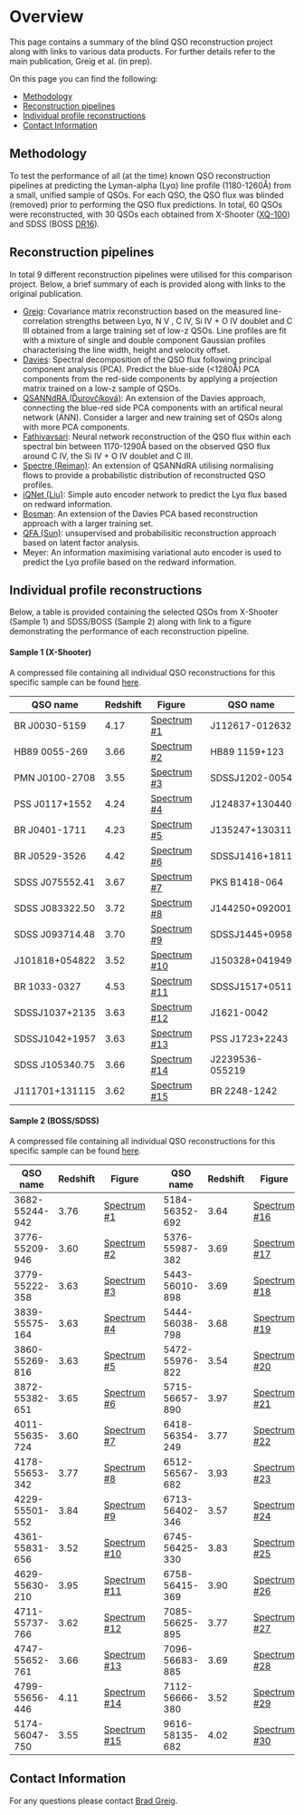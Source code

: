 # Overview

This page contains a summary of the blind QSO reconstruction project along with links to various data products. For further details refer to the main publication, Greig et al. (in prep).

On this page you can find the following:

- [Methodology](#methodology)
- [Reconstruction pipelines](#reconstruction-pipelines)
- [Individual profile reconstructions](#individual-profile-reconstructions)
- [Contact Information](#contact-information)

## Methodology

To test the performance of all (at the time) known QSO reconstruction pipelines at predicting the Lyman-alpha (Ly&alpha;) line profile (1180-1260&#8491;) from a small, unified sample of QSOs. For each QSO, the QSO flux was blinded (removed) prior to performing the QSO flux predictions. In total, 60 QSOs were reconstructed, with 30 QSOs each obtained from X-Shooter ([XQ-100](https://ui.adsabs.harvard.edu/abs/2016A&A...594A..91L)) and SDSS (BOSS [DR16](https://ui.adsabs.harvard.edu/abs/2020ApJS..250....8L)).

## Reconstruction pipelines

In total 9 different reconstruction pipelines were utilised for this comparison project. Below, a brief summary of each is provided along with links to the original publication.

- [Greig](https://ui.adsabs.harvard.edu/abs/2017MNRAS.466.1814G): Covariance matrix reconstruction based on the measured line-correlation strengths between Ly&alpha;, N V , C IV, Si IV + O IV doublet and C III obtained from a large training set of low-z QSOs. Line profiles are fit with a mixture of single and double component Gaussian profiles characterising the line width, height and velocity offset. 
- [Davies](https://ui.adsabs.harvard.edu/abs/2018ApJ...864..143D): Spectral decomposition of the QSO flux following principal component analysis (PCA). Predict the blue-side (<1280&#8491;) PCA components from the red-side components by applying a projection matrix trained on a low-z sample of QSOs.
- [QSANNdRA (&#270;urov&#269;&iacute;kov&aacute;)](https://ui.adsabs.harvard.edu/abs/2020MNRAS.493.4256D): An extension of the Davies approach, connecting the blue-red side PCA components with an artifical neural network (ANN). Consider a larger and new training set of QSOs along with more PCA components.
- [Fathivavsari](https://ui.adsabs.harvard.edu/abs/2020ApJ...898..114F): Neural network reconstruction of the QSO flux within each spectral bin between 1170-1290&#8491; based on the observed QSO flux around C IV, the Si IV + O IV doublet and C III.
- [Spectre (Reiman)](https://ui.adsabs.harvard.edu/abs/2020arXiv200600615R): An extension of QSANNdRA utilising normalising flows to provide a probabilistic distribution of reconstructed QSO profiles.
- [iQNet (Liu)](https://ui.adsabs.harvard.edu/abs/2021MNRAS.502.3510L): Simple auto encoder network to predict the Ly&alpha; flux based on redward information.
- [Bosman](https://ui.adsabs.harvard.edu/abs/2022ApJ...931...29C/abstract): An extension of the Davies PCA based reconstruction approach with a larger training set.
- [QFA (Sun)](https://ui.adsabs.harvard.edu/abs/2023ApJS..269....4S): unsupervised and probabilisitic reconstruction approach based on latent factor analysis.
- Meyer: An information maximising variational auto encoder is used to predict the Ly&alpha; profile based on the redward information.

## Individual profile reconstructions

Below, a table is provided containing the selected QSOs from X-Shooter (Sample 1) and SDSS/BOSS (Sample 2) along with link to a figure demonstrating the performance of each reconstruction pipeline.

#### Sample 1 (X-Shooter)

A compressed file containing all individual QSO reconstructions for this specific sample can be found [here](https://github.com/BradGreig/blind-QSO-challenge/blob/main/data/Compressed/Dec7th_2023-Sample1.zip "download").


| QSO name | Redshift | Figure | | QSO name | Redshift | Figure |
| -------- | ------- | -------- | ------- | -------- | ------- | ------- |
| BR J0030-5159 | 4.17 | [Spectrum #1](https://github.com/BradGreig/blind-QSO-challenge/blob/main/data/Sample1/Sample1_Spectrum1.pdf) | | J112617-012632 | 3.63 | [Spectrum #16](https://github.com/BradGreig/blind-QSO-challenge/blob/main/data/Sample1/Sample1_Spectrum16.pdf) |
| HB89 0055-269 | 3.66 | [Spectrum #2](https://github.com/BradGreig/blind-QSO-challenge/blob/main/data/Sample1/Sample1_Spectrum2.pdf) | | HB89 1159+123 | 3.52 | [Spectrum #17](https://github.com/BradGreig/blind-QSO-challenge/blob/main/data/Sample1/Sample1_Spectrum17.pdf) |
| PMN J0100-2708 | 3.55 | [Spectrum #3](https://github.com/BradGreig/blind-QSO-challenge/blob/main/data/Sample1/Sample1_Spectrum3.pdf) | | SDSSJ1202-0054 | 3.59 | [Spectrum #18](https://github.com/BradGreig/blind-QSO-challenge/blob/main/data/Sample1/Sample1_Spectrum18.pdf) |
| PSS J0117+1552 | 4.24 | [Spectrum #4](https://github.com/BradGreig/blind-QSO-challenge/blob/main/data/Sample1/Sample1_Spectrum4.pdf) | | J124837+130440 |3.72  | [Spectrum #19](https://github.com/BradGreig/blind-QSO-challenge/blob/main/data/Sample1/Sample1_Spectrum19.pdf) |
| BR J0401-1711 | 4.23 | [Spectrum #5](https://github.com/BradGreig/blind-QSO-challenge/blob/main/data/Sample1/Sample1_Spectrum5.pdf) | | J135247+130311 | 3.71 | [Spectrum #20](https://github.com/BradGreig/blind-QSO-challenge/blob/main/data/Sample1/Sample1_Spectrum20.pdf) |
| BR J0529-3526 | 4.42 | [Spectrum #6](https://github.com/BradGreig/blind-QSO-challenge/blob/main/data/Sample1/Sample1_Spectrum6.pdf) | | SDSSJ1416+1811 | 3.59 | [Spectrum #21](https://github.com/BradGreig/blind-QSO-challenge/blob/main/data/Sample1/Sample1_Spectrum21.pdf) |
| SDSS J075552.41 | 3.67 | [Spectrum #7](https://github.com/BradGreig/blind-QSO-challenge/blob/main/data/Sample1/Sample1_Spectrum7.pdf) | | PKS B1418-064 | 3.69 | [Spectrum #22](https://github.com/BradGreig/blind-QSO-challenge/blob/main/data/Sample1/Sample1_Spectrum22.pdf) |
| SDSS J083322.50 | 3.72 | [Spectrum #8](https://github.com/BradGreig/blind-QSO-challenge/blob/main/data/Sample1/Sample1_Spectrum8.pdf) | | J144250+092001 | 3.536 | [Spectrum #23](https://github.com/BradGreig/blind-QSO-challenge/blob/main/data/Sample1/Sample1_Spectrum23.pdf) |
| SDSS J093714.48 | 3.70 | [Spectrum #9](https://github.com/BradGreig/blind-QSO-challenge/blob/main/data/Sample1/Sample1_Spectrum9.pdf) | | SDSSJ1445+0958 | 3.56 | [Spectrum #24](https://github.com/BradGreig/blind-QSO-challenge/blob/main/data/Sample1/Sample1_Spectrum24.pdf) |
| J101818+054822 | 3.52 | [Spectrum #10](https://github.com/BradGreig/blind-QSO-challenge/blob/main/data/Sample1/Sample1_Spectrum10.pdf) | | J150328+041949 | 3.69 | [Spectrum #25](https://github.com/BradGreig/blind-QSO-challenge/blob/main/data/Sample1/Sample1_Spectrum25.pdf) |
| BR 1033-0327 | 4.53 | [Spectrum #11](https://github.com/BradGreig/blind-QSO-challenge/blob/main/data/Sample1/Sample1_Spectrum11.pdf) | | SDSSJ1517+0511 | 3.55 | [Spectrum #26](https://github.com/BradGreig/blind-QSO-challenge/blob/main/data/Sample1/Sample1_Spectrum26.pdf) |
| SDSSJ1037+2135 | 3.63 | [Spectrum #12](https://github.com/BradGreig/blind-QSO-challenge/blob/main/data/Sample1/Sample1_Spectrum12.pdf) | | J1621-0042 | 3.71 | [Spectrum #27](https://github.com/BradGreig/blind-QSO-challenge/blob/main/data/Sample1/Sample1_Spectrum27.pdf) |
| SDSSJ1042+1957 | 3.63 | [Spectrum #13](https://github.com/BradGreig/blind-QSO-challenge/blob/main/data/Sample1/Sample1_Spectrum13.pdf) | | PSS J1723+2243 | 4.53 | [Spectrum #28](https://github.com/BradGreig/blind-QSO-challenge/blob/main/data/Sample1/Sample1_Spectrum28.pdf) |
| SDSS J105340.75| 3.66 | [Spectrum #14](https://github.com/BradGreig/blind-QSO-challenge/blob/main/data/Sample1/Sample1_Spectrum14.pdf) | | J2239536-055219 | 4.56 | [Spectrum #29](https://github.com/BradGreig/blind-QSO-challenge/blob/main/data/Sample1/Sample1_Spectrum29.pdf) |
| J111701+131115 | 3.62 | [Spectrum #15](https://github.com/BradGreig/blind-QSO-challenge/blob/main/data/Sample1/Sample1_Spectrum15.pdf) | | BR 2248-1242 | 4.16 | [Spectrum #30](https://github.com/BradGreig/blind-QSO-challenge/blob/main/data/Sample1/Sample1_Spectrum30.pdf) |

#### Sample 2 (BOSS/SDSS)

A compressed file containing all individual QSO reconstructions for this specific sample can be found [here](https://github.com/BradGreig/blind-QSO-challenge/blob/main/data/Compressed/Dec7th_2023-Sample1.zip).

| QSO name | Redshift | Figure | | QSO name | Redshift | Figure |
| -------- | ------- | -------- | ------- | -------- | ------- | ------- |
| 3682-55244-942 | 3.76 | [Spectrum #1](https://github.com/BradGreig/blind-QSO-challenge/blob/main/data/Sample2/Sample2_Spectrum1.pdf) | | 5184-56352-692 | 3.64 | [Spectrum #16](https://github.com/BradGreig/blind-QSO-challenge/blob/main/data/Sample2/Sample2_Spectrum16.pdf) |
| 3776-55209-946 | 3.60 | [Spectrum #2](https://github.com/BradGreig/blind-QSO-challenge/blob/main/data/Sample2/Sample2_Spectrum2.pdf) | | 5376-55987-382 | 3.69 | [Spectrum #17](https://github.com/BradGreig/blind-QSO-challenge/blob/main/data/Sample2/Sample2_Spectrum17.pdf) |
| 3779-55222-358 | 3.63 | [Spectrum #3](https://github.com/BradGreig/blind-QSO-challenge/blob/main/data/Sample2/Sample2_Spectrum3.pdf) | |  5443-56010-898 | 3.69 | [Spectrum #18](https://github.com/BradGreig/blind-QSO-challenge/blob/main/data/Sample2/Sample2_Spectrum18.pdf) |
| 3839-55575-164 | 3.63 | [Spectrum #4](https://github.com/BradGreig/blind-QSO-challenge/blob/main/data/Sample2/Sample2_Spectrum4.pdf) | | 5444-56038-798 | 3.68  | [Spectrum #19](https://github.com/BradGreig/blind-QSO-challenge/blob/main/data/Sample2/Sample2_Spectrum19.pdf) |
| 3860-55269-816 | 3.63 | [Spectrum #5](https://github.com/BradGreig/blind-QSO-challenge/blob/main/data/Sample2/Sample2_Spectrum5.pdf) | | 5472-55976-822 | 3.54 | [Spectrum #20](https://github.com/BradGreig/blind-QSO-challenge/blob/main/data/Sample2/Sample2_Spectrum20.pdf) |
| 3872-55382-651 | 3.65 | [Spectrum #6](https://github.com/BradGreig/blind-QSO-challenge/blob/main/data/Sample2/Sample2_Spectrum6.pdf) | | 5715-56657-890 | 3.97 | [Spectrum #21](https://github.com/BradGreig/blind-QSO-challenge/blob/main/data/Sample2/Sample2_Spectrum21.pdf) |
| 4011-55635-724 | 3.60 | [Spectrum #7](https://github.com/BradGreig/blind-QSO-challenge/blob/main/data/Sample2/Sample2_Spectrum7.pdf) | | 6418-56354-249 | 3.77 | [Spectrum #22](https://github.com/BradGreig/blind-QSO-challenge/blob/main/data/Sample2/Sample2_Spectrum22.pdf) |
| 4178-55653-342 | 3.77 | [Spectrum #8](https://github.com/BradGreig/blind-QSO-challenge/blob/main/data/Sample2/Sample2_Spectrum8.pdf) | | 6512-56567-682 | 3.93 | [Spectrum #23](https://github.com/BradGreig/blind-QSO-challenge/blob/main/data/Sample2/Sample2_Spectrum23.pdf) |
| 4229-55501-552 | 3.84 | [Spectrum #9](https://github.com/BradGreig/blind-QSO-challenge/blob/main/data/Sample2/Sample2_Spectrum9.pdf) | | 6713-56402-346 | 3.57 | [Spectrum #24](https://github.com/BradGreig/blind-QSO-challenge/blob/main/data/Sample2/Sample2_Spectrum24.pdf) |
| 4361-55831-656 | 3.52 |[Spectrum #10](https://github.com/BradGreig/blind-QSO-challenge/blob/main/data/Sample2/Sample2_Spectrum10.pdf) | | 6745-56425-330 | 3.83 | [Spectrum #25](https://github.com/BradGreig/blind-QSO-challenge/blob/main/data/Sample2/Sample2_Spectrum25.pdf) |
| 4629-55630-210 | 3.95 | [Spectrum #11](https://github.com/BradGreig/blind-QSO-challenge/blob/main/data/Sample2/Sample2_Spectrum11.pdf) | | 6758-56415-369 | 3.90 | [Spectrum #26](https://github.com/BradGreig/blind-QSO-challenge/blob/main/data/Sample2/Sample2_Spectrum26.pdf) |
| 4711-55737-766 | 3.62 | [Spectrum #12](https://github.com/BradGreig/blind-QSO-challenge/blob/main/data/Sample2/Sample2_Spectrum12.pdf) | | 7085-56625-895 | 3.77 | [Spectrum #27](https://github.com/BradGreig/blind-QSO-challenge/blob/main/data/Sample2/Sample2_Spectrum27.pdf) |
| 4747-55652-761 | 3.66 | [Spectrum #13](https://github.com/BradGreig/blind-QSO-challenge/blob/main/data/Sample2/Sample2_Spectrum13.pdf) | | 7096-56683-885 | 3.69 | [Spectrum #28](https://github.com/BradGreig/blind-QSO-challenge/blob/main/data/Sample2/Sample2_Spectrum28.pdf) |
| 4799-55656-446 | 4.11 | [Spectrum #14](https://github.com/BradGreig/blind-QSO-challenge/blob/main/data/Sample2/Sample2_Spectrum14.pdf) | | 7112-56666-380 | 3.52 | [Spectrum #29](https://github.com/BradGreig/blind-QSO-challenge/blob/main/data/Sample2/Sample2_Spectrum29.pdf) |
| 5174-56047-750 | 3.55 | [Spectrum #15](https://github.com/BradGreig/blind-QSO-challenge/blob/main/data/Sample2/Sample2_Spectrum15.pdf) | | 9616-58135-682 | 4.02 | [Spectrum #30](https://github.com/BradGreig/blind-QSO-challenge/blob/main/data/Sample2/Sample2_Spectrum30.pdf) |

## Contact Information

For any questions please contact [Brad Greig](mailto:brad.s.greig@gmail.com).